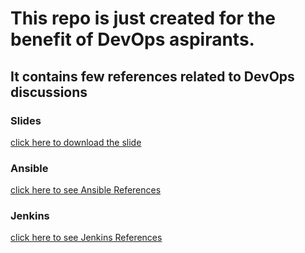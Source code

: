# This repo is just created for the benefit of DevOps aspirants.
## It contains few references related to DevOps discussions

### Slides
[click here to download the slide](Mythri_DevOps.pdf)
### Ansible
[click here to see Ansible References](ansible)

### Jenkins
[click here to see Jenkins References](jenkins)

